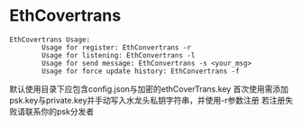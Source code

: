 # EthCovertrans
```
EthCovertrans Usage:
        Usage for register: EthConvertrans -r
        Usage for listening: EthConvertrans -l
        Usage for send message: EthConvertrans -s <your_msg>
        Usage for force update history: EthConvertrans -f
```

默认使用目录下应包含config.json与加密的ethCoverTrans.key
首次使用需添加psk.key与private.key并手动写入水龙头私钥字符串，并使用-r参数注册
若注册失败请联系你的psk分发者
